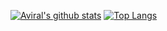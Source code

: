 
[![Aviral's github stats](https://github-readme-stats.vercel.app/api?username=aviralx10&show_icons=true&theme=solarized-light&count_private=true)](https://github.com/anuraghazra/github-readme-stats)
[![Top Langs](https://github-readme-stats.vercel.app/api/top-langs/?username=aviralx10)](https://github.com/anuraghazra/github-readme-stats)
